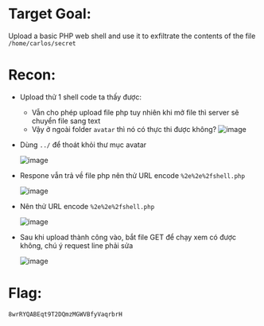 # Target Goal: 
Upload a basic PHP web shell and use it to exfiltrate the contents of the file ``/home/carlos/secret``

# Recon: 
- Upload thử 1 shell code ta thấy được:
  + Vẫn cho phép upload file php tuy nhiên khi mở file thì server sẽ chuyển file sang text
  + Vậy ở ngoài folder `avatar` thì nó có thực thi được không?
  ![image](https://github.com/vanniichan/Portswigger/assets/112863484/bac20801-4283-41d8-945b-7eda40ae61ed)

- Dùng `../` để thoát khỏi thư mục avatar

   ![image](https://github.com/vanniichan/Portswigger/assets/112863484/19fea078-c2e9-4cfb-9a1a-ddebab4e57ef)

- Respone vẫn trả về file php nên thử URL encode `%2e%2e%2fshell.php`

  ![image](https://github.com/vanniichan/Portswigger/assets/112863484/cdb8eb57-d790-42a9-bc3c-7debe1c16a33)
  
- Nên thử URL encode `%2e%2e%2fshell.php`
  
  ![image](https://github.com/vanniichan/Portswigger/assets/112863484/4a9dcee8-1029-4d57-9d89-2912104f9c9d)
- Sau khi upload thành công vào, bắt file GET để chạy xem có được không, chú ý request line phải sửa

  ![image](https://github.com/vanniichan/Portswigger/assets/112863484/1f0f6663-3090-4b50-a7e1-64ecc7b03024)


# Flag: 
``8wrRYQABEqt9T2DQmzMGWVBfyVaqrbrH``
